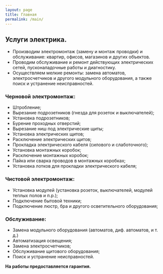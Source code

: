 ```yaml
---
layout: page
title: Главная
permalink: /main/
---
```

<h2 class="center">Услуги электрика.</h2>
<ul>
  <li>Производим электромонтаж (замену и монтаж проводки) и обслуживание: квартир, офисов, магазинов и других объектов.</li>
  <li>Проводим обслуживание и ремонт действующих электрических сетей, пусконаладочные работы и диагностику.</li>
  <li>Осуществляем мелкие ремонты: замена автоматов, электросчетчиков и другого модульного оборудования, а также поиск и устранение неисправностей.</li>
</ul>

<h3 class="center">Черновой электромонтаж:</h3>
<ul>
  <li>Штробление;</li>
  <li>Вырезание подрозетников (гнезда для розеток и выключателей);</li>
  <li>Установка подрозетников;</li>
  <li>Бурение проходных отверстий;</li>
  <li>Вырезание ниш под электрические щиты;</li>
  <li>Установка электрических щитов;</li>
  <li>Расключение электрических щитов;</li>
  <li>Прокладка электрического кабеля (силового и слаботочного);</li>
  <li>Установка монтажных коробок;</li>
  <li>Расключение монтажных коробок;</li>
  <li>Пайка или сварка проводов в монтажных коробках;</li>
  <li>Установка лотков для прокладки электрического кабеля;</li>
</ul>

<h3 class="center">Чистовой электромонтаж:</h3>
<ul>
  <li>Установка модулей (установка розеток, выключателей, модулей теплых полов и п.р.);</li>
  <li>Подключение бытовой техники;</li>
  <li>Подключение люстр, бра и другого осветительного оборудования;</li>
</ul>
	
<h3 class="center">Обслуживание:</h3>
<ul>
  <li>Замена модульного оборудования (автоматов, диф. автоматов, и т. д.)</li>
  <li>Автоматизация освещения;</li>
  <li>Замена электросчетчиков;</li>
  <li>Обслуживание щитового оборудования;</li>
  <li>Поиск и устранение неисправностей.</li>
</ul>
<strong> На работы предоставляется гарантия.</strong>